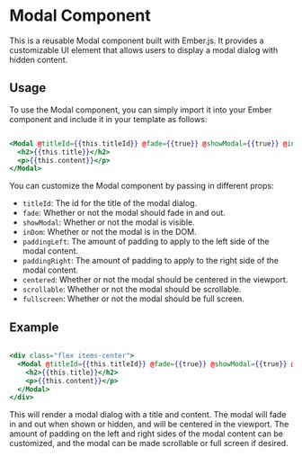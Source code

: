 # Modal Component


This is a reusable Modal component built with Ember.js. It provides a customizable UI element that allows users to display a modal dialog with hidden content.

## Usage

To use the Modal component, you can simply import it into your Ember component and include it in your template as follows:

```hbs

<Modal @titleId={{this.titleId}} @fade={{true}} @showModal={{true}} @inDom={{true}} @paddingLeft={{10}} @paddingRight={{20}} @centered={{true}} @scrollable={{false}} @fullscreen={{false}}>
  <h2>{{this.title}}</h2>
  <p>{{this.content}}</p>
</Modal>

```

You can customize the Modal component by passing in different props:

- `titleId`: The id for the title of the modal dialog.
- `fade`: Whether or not the modal should fade in and out.
- `showModal`: Whether or not the modal is visible.
- `inDom`: Whether or not the modal is in the DOM.
- `paddingLeft`: The amount of padding to apply to the left side of the modal content.
- `paddingRight`: The amount of padding to apply to the right side of the modal content.
- `centered`: Whether or not the modal should be centered in the viewport.
- `scrollable`: Whether or not the modal should be scrollable.
- `fullscreen`: Whether or not the modal should be full screen.

## Example

```hbs

<div class="flex items-center">
  <Modal @titleId={{this.titleId}} @fade={{true}} @showModal={{true}} @inDom={{true}} @paddingLeft={{10}} @paddingRight={{20}} @centered={{true}} @scrollable={{false}} @fullscreen={{false}}>
    <h2>{{this.title}}</h2>
    <p>{{this.content}}</p>
  </Modal>
</div>


```

This will render a modal dialog with a title and content. The modal will fade in and out when shown or hidden, and will be centered in the viewport. The amount of padding on the left and right sides of the modal content can be customized, and the modal can be made scrollable or full screen if desired.



